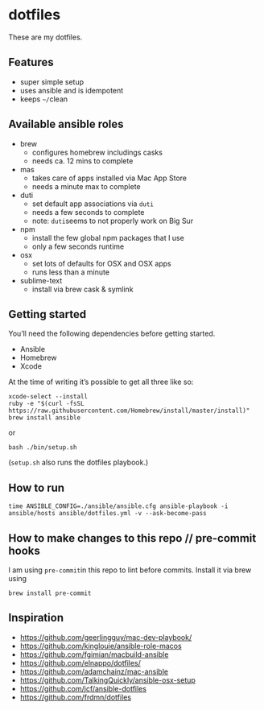 # dotfiles
These are my dotfiles.

## Features
- super simple setup
- uses ansible and is idempotent
- keeps ```~/```clean

## Available ansible roles
- brew
	- configures homebrew includings casks
	- needs ca. 12 mins to complete
- mas
	- takes care of apps installed via Mac App Store
	- needs a minute max to complete
- duti
	- set default app associations via ```duti```
	- needs a few seconds to complete
	- note: ```duti```seems to not properly work on Big Sur
- npm
	- install the few global npm packages that I use
	- only a few seconds runtime
- osx
	- set lots of defaults for OSX and OSX apps
	- runs less than a minute
- sublime-text
	- install via brew cask & symlink

## Getting started
You’ll need the following dependencies before getting started.

- Ansible
- Homebrew
- Xcode

At the time of writing it’s possible to get all three like so:

```
xcode-select --install
ruby -e "$(curl -fsSL https://raw.githubusercontent.com/Homebrew/install/master/install)"
brew install ansible
```

or

```
bash ./bin/setup.sh
```

(```setup.sh``` also runs the dotfiles playbook.)

## How to run
```
time ANSIBLE_CONFIG=./ansible/ansible.cfg ansible-playbook -i ansible/hosts ansible/dotfiles.yml -v --ask-become-pass
```

## How to make changes to this repo // pre-commit hooks
I am using ```pre-commit```in this repo to lint before commits. Install it via brew using
```
brew install pre-commit
```

## Inspiration
- https://github.com/geerlingguy/mac-dev-playbook/
- https://github.com/kinglouie/ansible-role-macos
- https://github.com/fgimian/macbuild-ansible
- https://github.com/elnappo/dotfiles/
- https://github.com/adamchainz/mac-ansible
- https://github.com/TalkingQuickly/ansible-osx-setup
- https://github.com/jcf/ansible-dotfiles
- https://github.com/frdmn/dotfiles
